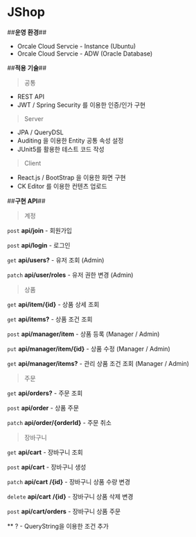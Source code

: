 # JShop #

##**운영 환경**##

- Orcale Cloud Servcie - Instance  (Ubuntu)
- Orcale Cloud Servcie - ADW  (Oracle Database)


##**적용 기술**##

>공통

- REST API
- JWT / Spring Security 를 이용한 인증/인가 구현

>Server

- JPA / QueryDSL
- Auditing 을 이용한 Entity 공통 속성 설정
- JUnit5를 활용한 테스트 코드 작성

>Client

- React.js / BootStrap 을 이용한 화면 구현
- CK Editor 를 이용한 컨텐츠 업로드


##**구현 API**##

>계정

`post` **api/join** - 회원가입

`post` **api/login** - 로그인

`get` **api/users?** - 유저 조회 (Admin)

`patch` **api/user/roles** - 유저 권한 변경 (Admin)

>상품

`get`   **api/item/{id}** - 상품 상세 조회

`get`   **api/items?** - 상품 조건 조회 

`post` **api/manager/item** - 상품 등록 (Manager / Admin)

`put`   **api/manager/item/{id}** - 상품 수정 (Manager / Admin)

`get`   **api/manager/items?** - 관리 상품 조건 조회 (Manager / Admin)

>주문

`get` **api/orders?** - 주문 조회

`post` **api/order** - 상품 주문

`patch` **api/order/{orderId}** - 주문 취소

>장바구니

`get` **api/cart** - 장바구니 조회

`post` **api/cart** - 장바구니 생성

`patch` **api/cart** **/{id}** - 장바구니 상품 수량 변경

`delete` **api/cart** **/{id}** - 장바구니 상품 삭제 변경

`post` **api/cart/orders** - 장바구니 상품 주문

**  ? - QueryString을 이용한 조건 추가
